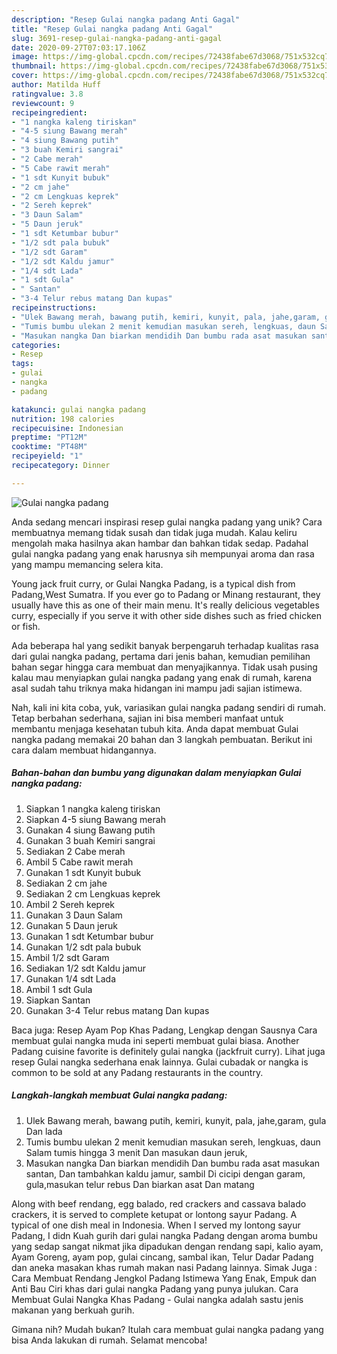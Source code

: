 ```yaml
---
description: "Resep Gulai nangka padang Anti Gagal"
title: "Resep Gulai nangka padang Anti Gagal"
slug: 3691-resep-gulai-nangka-padang-anti-gagal
date: 2020-09-27T07:03:17.106Z
image: https://img-global.cpcdn.com/recipes/72438fabe67d3068/751x532cq70/gulai-nangka-padang-foto-resep-utama.jpg
thumbnail: https://img-global.cpcdn.com/recipes/72438fabe67d3068/751x532cq70/gulai-nangka-padang-foto-resep-utama.jpg
cover: https://img-global.cpcdn.com/recipes/72438fabe67d3068/751x532cq70/gulai-nangka-padang-foto-resep-utama.jpg
author: Matilda Huff
ratingvalue: 3.8
reviewcount: 9
recipeingredient:
- "1 nangka kaleng tiriskan"
- "4-5 siung Bawang merah"
- "4 siung Bawang putih"
- "3 buah Kemiri sangrai"
- "2 Cabe merah"
- "5 Cabe rawit merah"
- "1 sdt Kunyit bubuk"
- "2 cm jahe"
- "2 cm Lengkuas keprek"
- "2 Sereh keprek"
- "3 Daun Salam"
- "5 Daun jeruk"
- "1 sdt Ketumbar bubur"
- "1/2 sdt pala bubuk"
- "1/2 sdt Garam"
- "1/2 sdt Kaldu jamur"
- "1/4 sdt Lada"
- "1 sdt Gula"
- " Santan"
- "3-4 Telur rebus matang Dan kupas"
recipeinstructions:
- "Ulek Bawang merah, bawang putih, kemiri, kunyit, pala, jahe,garam, gula Dan lada"
- "Tumis bumbu ulekan 2 menit kemudian masukan sereh, lengkuas, daun Salam tumis hingga 3 menit Dan masukan daun jeruk,"
- "Masukan nangka Dan biarkan mendidih Dan bumbu rada asat masukan santan, Dan tambahkan kaldu jamur, sambil Di cicipi dengan garam, gula,masukan telur rebus Dan biarkan asat Dan matang"
categories:
- Resep
tags:
- gulai
- nangka
- padang

katakunci: gulai nangka padang 
nutrition: 198 calories
recipecuisine: Indonesian
preptime: "PT12M"
cooktime: "PT48M"
recipeyield: "1"
recipecategory: Dinner

---
```



![Gulai nangka padang](https://img-global.cpcdn.com/recipes/72438fabe67d3068/751x532cq70/gulai-nangka-padang-foto-resep-utama.jpg)

Anda sedang mencari inspirasi resep gulai nangka padang yang unik? Cara membuatnya memang tidak susah dan tidak juga mudah. Kalau keliru mengolah maka hasilnya akan hambar dan bahkan tidak sedap. Padahal gulai nangka padang yang enak harusnya sih mempunyai aroma dan rasa yang mampu memancing selera kita.

Young jack fruit curry, or Gulai Nangka Padang, is a typical dish from Padang,West Sumatra. If you ever go to Padang or Minang restaurant, they usually have this as one of their main menu. It&#39;s really delicious vegetables curry, especially if you serve it with other side dishes such as fried chicken or fish.

Ada beberapa hal yang sedikit banyak berpengaruh terhadap kualitas rasa dari gulai nangka padang, pertama dari jenis bahan, kemudian pemilihan bahan segar hingga cara membuat dan menyajikannya. Tidak usah pusing kalau mau menyiapkan gulai nangka padang yang enak di rumah, karena asal sudah tahu triknya maka hidangan ini mampu jadi sajian istimewa.


Nah, kali ini kita coba, yuk, variasikan gulai nangka padang sendiri di rumah. Tetap berbahan sederhana, sajian ini bisa memberi manfaat untuk membantu menjaga kesehatan tubuh kita. Anda dapat membuat Gulai nangka padang memakai 20 bahan dan 3 langkah pembuatan. Berikut ini cara dalam membuat hidangannya.

<!--inarticleads1-->

##### Bahan-bahan dan bumbu yang digunakan dalam menyiapkan Gulai nangka padang:

1. Siapkan 1 nangka kaleng tiriskan
1. Siapkan 4-5 siung Bawang merah
1. Gunakan 4 siung Bawang putih
1. Gunakan 3 buah Kemiri sangrai
1. Sediakan 2 Cabe merah
1. Ambil 5 Cabe rawit merah
1. Gunakan 1 sdt Kunyit bubuk
1. Sediakan 2 cm jahe
1. Sediakan 2 cm Lengkuas keprek
1. Ambil 2 Sereh keprek
1. Gunakan 3 Daun Salam
1. Gunakan 5 Daun jeruk
1. Gunakan 1 sdt Ketumbar bubur
1. Gunakan 1/2 sdt pala bubuk
1. Ambil 1/2 sdt Garam
1. Sediakan 1/2 sdt Kaldu jamur
1. Gunakan 1/4 sdt Lada
1. Ambil 1 sdt Gula
1. Siapkan  Santan
1. Gunakan 3-4 Telur rebus matang Dan kupas


Baca juga: Resep Ayam Pop Khas Padang, Lengkap dengan Sausnya Cara membuat gulai nangka muda ini seperti membuat gulai biasa. Another Padang cuisine favorite is definitely gulai nangka (jackfruit curry). Lihat juga resep Gulai nangka sederhana enak lainnya. Gulai cubadak or nangka is common to be sold at any Padang restaurants in the country. 

<!--inarticleads2-->

##### Langkah-langkah membuat Gulai nangka padang:

1. Ulek Bawang merah, bawang putih, kemiri, kunyit, pala, jahe,garam, gula Dan lada
1. Tumis bumbu ulekan 2 menit kemudian masukan sereh, lengkuas, daun Salam tumis hingga 3 menit Dan masukan daun jeruk,
1. Masukan nangka Dan biarkan mendidih Dan bumbu rada asat masukan santan, Dan tambahkan kaldu jamur, sambil Di cicipi dengan garam, gula,masukan telur rebus Dan biarkan asat Dan matang


Along with beef rendang, egg balado, red crackers and cassava balado crackers, it is served to complete ketupat or lontong sayur Padang. A typical of one dish meal in Indonesia. When I served my lontong sayur Padang, I didn Kuah gurih dari gulai nangka Padang dengan aroma bumbu yang sedap sangat nikmat jika dipadukan dengan rendang sapi, kalio ayam, Ayam Goreng, ayam pop, gulai cincang, sambal ikan, Telur Dadar Padang dan aneka masakan khas rumah makan nasi Padang lainnya. Simak Juga : Cara Membuat Rendang Jengkol Padang Istimewa Yang Enak, Empuk dan Anti Bau Ciri khas dari gulai nangka Padang yang punya julukan. Cara Membuat Gulai Nangka Khas Padang - Gulai nangka adalah sastu jenis makanan yang berkuah gurih. 

Gimana nih? Mudah bukan? Itulah cara membuat gulai nangka padang yang bisa Anda lakukan di rumah. Selamat mencoba!
